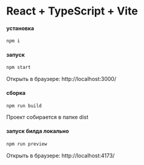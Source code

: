 # React + TypeScript + Vite

#### установка

```bash
npm i
```

#### запуск

```bash
npm start
```

Открыть в браузере: http://localhost:3000/

#### сборка

```bash
npm run build
```

Проект собирается в папке dist

#### запуск билда локально

```bash
npm run preview
```

Открыть в браузере: http://localhost:4173/
